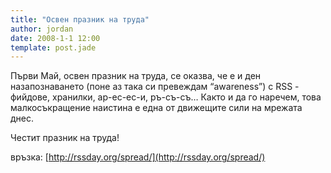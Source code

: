 ```yaml
---
title: "Освен празник на труда"
author: jordan
date: 2008-1-1 12:00
template: post.jade
---
```


Първи Май, освен празник на труда, се оказва, че е и ден назапознаването
(поне аз така си превеждам “awareness”) с RSS - фийдове, хранилки,
ар-ес-ес-и, ръ-съ-съ… Както и да го наречем, това малкосъкращение
наистина е една от движещите сили на мрежата днес.

Честит празник на труда!

връзка: [http://rssday.org/spread/](http://rssday.org/spread/)
